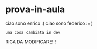 # prova-in-aula

ciao sono enrico :)
ciao sono federico :=(

    una cosa cambiata in dev

RIGA DA MODIFICARE!!!